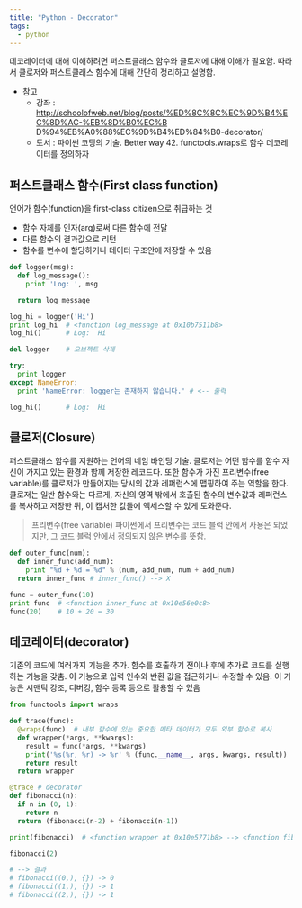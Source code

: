 ```yaml
---
title: "Python - Decorator"
tags:
  - python
---
```


데코레이터에 대해 이해하려면 퍼스트클래스 함수와 클로저에 대해 이해가 필요함.
따라서 클로저와 퍼스트클래스 함수에 대해 간단히 정리하고 설명함.

* 참고
  * 강좌 : http://schoolofweb.net/blog/posts/%ED%8C%8C%EC%9D%B4%EC%8D%AC-%EB%8D%B0%EC%B
  D%94%EB%A0%88%EC%9D%B4%ED%84%B0-decorator/
  * 도서 : 파이썬 코딩의 기술. Better way 42. functools.wraps로 함수 데코레이터를 정의하자


## 퍼스트클래스 함수(First class function)
언어가 함수(function)을 first-class citizen으로 취급하는 것
* 함수 자체를 인자(arg)로써 다른 함수에 전달
* 다른 함수의 결과값으로 리턴
* 함수를 변수에 할당하거나 데이터 구조안에 저장할 수 있음

~~~python
def logger(msg):
  def log_message():
    print 'Log: ', msg

  return log_message

log_hi = logger('Hi')
print log_hi  # <function log_message at 0x10b7511b8>
log_hi()      # Log:  Hi

del logger    # 오브젝트 삭제

try:
  print logger
except NameError:
  print 'NameError: logger는 존재하지 않습니다.' # <-- 출력

log_hi()      # Log:  Hi
~~~

## 클로저(Closure)
퍼스트클래스 함수를 지원하는 언어의 네임 바인딩 기술.
클로저는 어떤 함수를 함수 자신이 가지고 있는 환경과 함께 저장한 레코드다.
또한 함수가 가진 프리변수(free variable)를 클로저가 만들어지는 당시의 값과 레퍼런스에 맵핑하여 주는 역할을 한다. 클로저는 일반 함수와는 다르게, 자신의 영역 밖에서 호출된 함수의 변수값과 레퍼런스를 복사하고 저장한 뒤, 이 캡처한 값들에 엑세스할 수 있게 도와준다.

> 프리변수(free variable)
파이썬에서 프리변수는 코드 블럭 안에서 사용은 되었지만, 그 코드 블럭 안에서 정의되지 않은 변수를 뜻함.

~~~python
def outer_func(num):
  def inner_func(add_num):
    print "%d + %d = %d" % (num, add_num, num + add_num)
  return inner_func # inner_func() --> X

func = outer_func(10)
print func  # <function inner_func at 0x10e56e0c8>
func(20)    # 10 + 20 = 30
~~~


## 데코레이터(decorator)
기존의 코드에 여러가지 기능을 추가. 함수를 호출하기 전이나 후에 추가로 코드를 실행하는 기능을 갖춤. 이 기능으로 입력 인수와 반환 값을 접근하거나 수정할 수 있음. 이 기능은 시맨틱 강조, 디버깅, 함수 등록 등으로 활용할 수 있음

~~~python
from functools import wraps

def trace(func):
  @wraps(func)  # 내부 함수에 있는 중요한 메타 데이터가 모두 외부 함수로 복사
  def wrapper(*args, **kwargs):
    result = func(*args, **kwargs)
    print('%s(%r, %r) -> %r' % (func.__name__, args, kwargs, result))
    return result
  return wrapper

@trace # decorator
def fibonacci(n):
  if n in (0, 1):
    return n
  return (fibonacci(n-2) + fibonacci(n-1))

print(fibonacci)  # <function wrapper at 0x10e5771b8> --> <function fibonacci at 0x10df48f50>

fibonacci(2)

# --> 결과
# fibonacci((0,), {}) -> 0
# fibonacci((1,), {}) -> 1
# fibonacci((2,), {}) -> 1
~~~
